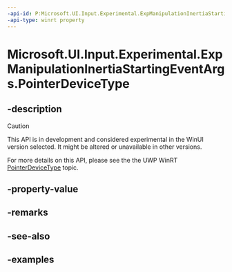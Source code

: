 ```yaml
---
-api-id: P:Microsoft.UI.Input.Experimental.ExpManipulationInertiaStartingEventArgs.PointerDeviceType
-api-type: winrt property
---
```


# Microsoft.UI.Input.Experimental.ExpManipulationInertiaStartingEventArgs.PointerDeviceType

<!--
public Windows.Devices.Input.PointerDeviceType PointerDeviceType { get; }
-->

## -description

> [!CAUTION]
> This API is in development and considered experimental in the WinUI version selected. It might be altered or unavailable in other versions.

For more details on this API, please see the the UWP WinRT [PointerDeviceType](/uwp/api/windows.ui.input.manipulationinertiastartingeventargs.pointerdevicetype) topic.

## -property-value

## -remarks

## -see-also

## -examples
